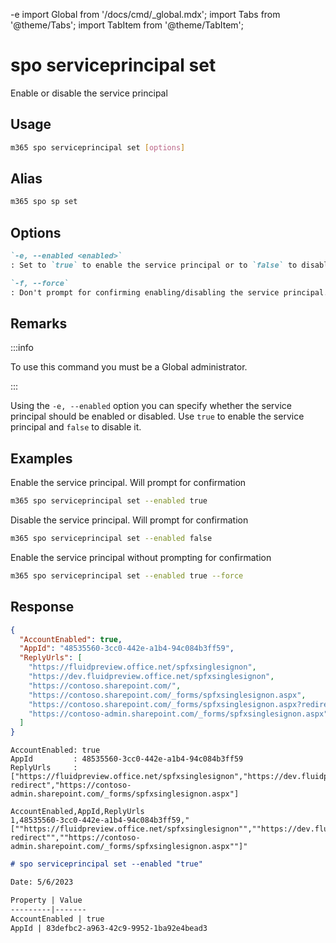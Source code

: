 -e <!-- DISCLAIMER: All secrets, passwords, and sensitive values in this document are examples only and not real credentials. -->
import Global from '/docs/cmd/_global.mdx';
import Tabs from '@theme/Tabs';
import TabItem from '@theme/TabItem';

# spo serviceprincipal set

Enable or disable the service principal

## Usage

```sh
m365 spo serviceprincipal set [options]
```

## Alias

```sh
m365 spo sp set
```

## Options

```md definition-list
`-e, --enabled <enabled>`
: Set to `true` to enable the service principal or to `false` to disable it. Valid values are `true`, `false`.

`-f, --force`
: Don't prompt for confirming enabling/disabling the service principal.
```

<Global />

## Remarks

:::info

To use this command you must be a Global administrator.

:::

Using the `-e, --enabled` option you can specify whether the service principal should be enabled or disabled. Use `true` to enable the service principal and `false` to disable it.

## Examples

Enable the service principal. Will prompt for confirmation

```sh
m365 spo serviceprincipal set --enabled true
```

Disable the service principal. Will prompt for confirmation

```sh
m365 spo serviceprincipal set --enabled false
```

Enable the service principal without prompting for confirmation

```sh
m365 spo serviceprincipal set --enabled true --force
```

## Response

<Tabs>
  <TabItem value="JSON">

  ```json
  {
    "AccountEnabled": true,
    "AppId": "48535560-3cc0-442e-a1b4-94c084b3ff59",
    "ReplyUrls": [
      "https://fluidpreview.office.net/spfxsinglesignon",
      "https://dev.fluidpreview.office.net/spfxsinglesignon",
      "https://contoso.sharepoint.com/",
      "https://contoso.sharepoint.com/_forms/spfxsinglesignon.aspx",
      "https://contoso.sharepoint.com/_forms/spfxsinglesignon.aspx?redirect",
      "https://contoso-admin.sharepoint.com/_forms/spfxsinglesignon.aspx"
    ]
  }
  ```

  </TabItem>
  <TabItem value="Text">

  ```text
  AccountEnabled: true
  AppId         : 48535560-3cc0-442e-a1b4-94c084b3ff59
  ReplyUrls     : ["https://fluidpreview.office.net/spfxsinglesignon","https://dev.fluidpreview.office.net/spfxsinglesignon","https://contoso.sharepoint.com/","https://contoso.sharepoint.com/_forms/spfxsinglesignon.aspx","https://contoso.sharepoint.com/_forms/spfxsinglesignon.aspx?redirect","https://contoso-admin.sharepoint.com/_forms/spfxsinglesignon.aspx"]
  ```

  </TabItem>
  <TabItem value="CSV">

  ```csv
  AccountEnabled,AppId,ReplyUrls
  1,48535560-3cc0-442e-a1b4-94c084b3ff59,"[""https://fluidpreview.office.net/spfxsinglesignon"",""https://dev.fluidpreview.office.net/spfxsinglesignon"",""https://contoso.sharepoint.com/"",""https://contoso.sharepoint.com/_forms/spfxsinglesignon.aspx"",""https://contoso.sharepoint.com/_forms/spfxsinglesignon.aspx?redirect"",""https://contoso-admin.sharepoint.com/_forms/spfxsinglesignon.aspx""]"
  ```

  </TabItem>
  <TabItem value="Markdown">

  ```md
  # spo serviceprincipal set --enabled "true"

  Date: 5/6/2023

  Property | Value
  ---------|-------
  AccountEnabled | true
  AppId | 83defbc2-a963-42c9-9952-1ba92e4bead3
  ```

  </TabItem>
</Tabs>
